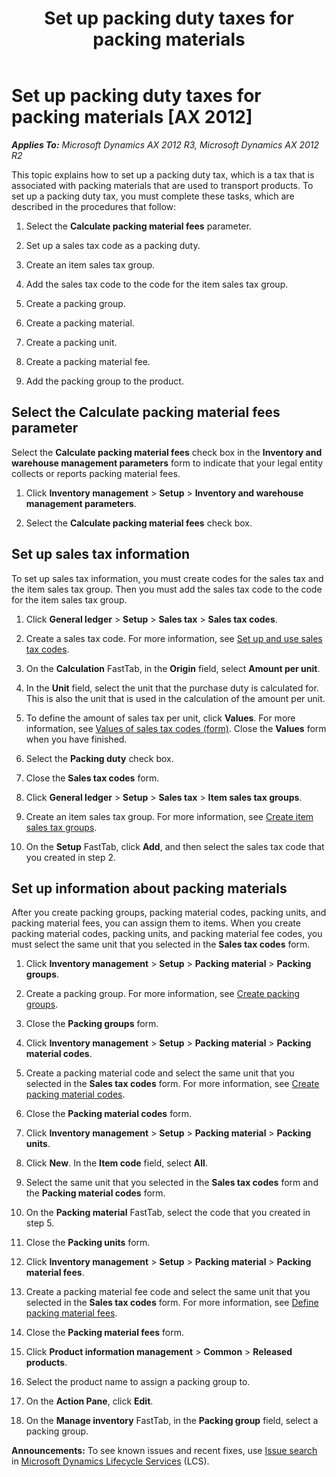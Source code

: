 ﻿---
title: Set up packing duty taxes for packing materials
TOCTitle: Set up packing duty taxes for packing materials
ms:assetid: cdb60297-cf78-441f-8531-9ad66d90542a
ms:mtpsurl: https://technet.microsoft.com/en-us/library/Dn186221(v=AX.60)
ms:contentKeyID: 52250231
ms.date: 04/18/2014
mtps_version: v=AX.60
f1_keywords:
- duty tax
- packing tax
- packing duty
---

# Set up packing duty taxes for packing materials [AX 2012]


_**Applies To:** Microsoft Dynamics AX 2012 R3, Microsoft Dynamics AX 2012 R2_

This topic explains how to set up a packing duty tax, which is a tax that is associated with packing materials that are used to transport products. To set up a packing duty tax, you must complete these tasks, which are described in the procedures that follow:

1.  Select the **Calculate packing material fees** parameter.

2.  Set up a sales tax code as a packing duty.

3.  Create an item sales tax group.

4.  Add the sales tax code to the code for the item sales tax group.

5.  Create a packing group.

6.  Create a packing material.

7.  Create a packing unit.

8.  Create a packing material fee.

9.  Add the packing group to the product.

## Select the Calculate packing material fees parameter

Select the **Calculate packing material fees** check box in the **Inventory and warehouse management parameters** form to indicate that your legal entity collects or reports packing material fees.

1.  Click **Inventory management** \> **Setup** \> **Inventory and warehouse management parameters**.

2.  Select the **Calculate packing material fees** check box.

## Set up sales tax information

To set up sales tax information, you must create codes for the sales tax and the item sales tax group. Then you must add the sales tax code to the code for the item sales tax group.

1.  Click **General ledger** \> **Setup** \> **Sales tax** \> **Sales tax codes**.

2.  Create a sales tax code. For more information, see [Set up and use sales tax codes](set-up-and-use-sales-tax-codes.md).

3.  On the **Calculation** FastTab, in the **Origin** field, select **Amount per unit**.

4.  In the **Unit** field, select the unit that the purchase duty is calculated for. This is also the unit that is used in the calculation of the amount per unit.

5.  To define the amount of sales tax per unit, click **Values**. For more information, see [Values of sales tax codes (form)](https://technet.microsoft.com/en-us/library/aa500790\(v=ax.60\)). Close the **Values** form when you have finished.

6.  Select the **Packing duty** check box.

7.  Close the **Sales tax codes** form.

8.  Click **General ledger** \> **Setup** \> **Sales tax** \> **Item sales tax groups**.

9.  Create an item sales tax group. For more information, see [Create item sales tax groups](create-item-sales-tax-groups.md).

10. On the **Setup** FastTab, click **Add**, and then select the sales tax code that you created in step 2.

## Set up information about packing materials

After you create packing groups, packing material codes, packing units, and packing material fees, you can assign them to items. When you create packing material codes, packing units, and packing material fee codes, you must select the same unit that you selected in the **Sales tax codes** form.

1.  Click **Inventory management** \> **Setup** \> **Packing material** \> **Packing groups**.

2.  Create a packing group. For more information, see [Create packing groups](create-packing-groups.md).

3.  Close the **Packing groups** form.

4.  Click **Inventory management** \> **Setup** \> **Packing material** \> **Packing material codes**.

5.  Create a packing material code and select the same unit that you selected in the **Sales tax codes** form. For more information, see [Create packing material codes](create-packing-material-codes.md).

6.  Close the **Packing material codes** form.

7.  Click **Inventory management** \> **Setup** \> **Packing material** \> **Packing units**.

8.  Click **New**. In the **Item code** field, select **All**.

9.  Select the same unit that you selected in the **Sales tax codes** form and the **Packing material codes** form.

10. On the **Packing material** FastTab, select the code that you created in step 5.

11. Close the **Packing units** form.

12. Click **Inventory management** \> **Setup** \> **Packing material** \> **Packing material fees**.

13. Create a packing material fee code and select the same unit that you selected in the **Sales tax codes** form. For more information, see [Define packing material fees](define-packing-material-fees.md).

14. Close the **Packing material fees** form.

15. Click **Product information management** \> **Common** \> **Released products**.

16. Select the product name to assign a packing group to.

17. On the **Action Pane**, click **Edit**.

18. On the **Manage inventory** FastTab, in the **Packing group** field, select a packing group.

  
**Announcements:** To see known issues and recent fixes, use [Issue search](http://go.microsoft.com/fwlink/?linkid=389258) in [Microsoft Dynamics Lifecycle Services](http://go.microsoft.com/fwlink/?linkid=306505) (LCS).

